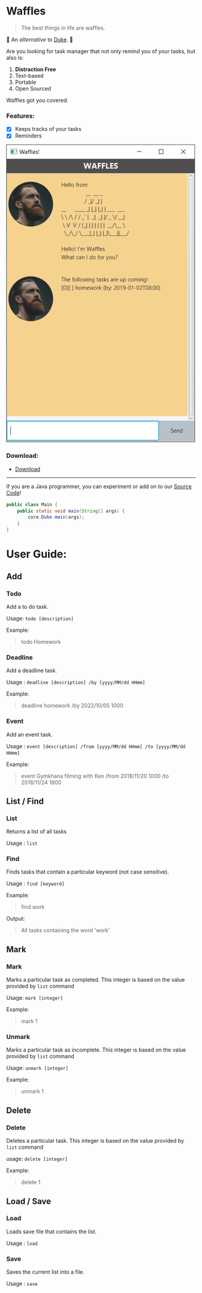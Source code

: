 # Waffles
> The best things in life are waffles.

🧇 An *alternative* to [Duke](https://github.com/nus-cs2103-AY2223S2/ip). 🧇

Are you looking for task manager that not only remind you of your tasks, but also is:
1. **Distraction Free**
2. Text-based
3. Portable
4. Open Sourced

Waffles got you covered.

### Features:
- [x] Keeps tracks of your tasks
- [x] Reminders

![Waffles UI](./Ui.png "UI")

### Download:
* [Download](https://github.com/9fc70c892/ip)

---
If you are a Java programmer, you can experiment or add on to our [Source Code](https://github.com/9fc70c892/ip/)!

```Java
public class Main {
    public static void main(String[] args) {
        core.Duke.main(args);
    }
}
```
# User Guide:

## Add

### Todo
Add a to do task.

Usage: `todo [description]`

Example:
> todo Homework

### Deadline
Add a deadline task.

Usage : `deadline [description] /by [yyyy/MM/dd HHmm]`

Example:
> deadline homework /by 2022/10/05 1000

### Event
Add an event task.

Usage : `event [description] /from [yyyy/MM/dd HHmm] /to [yyyy/MM/dd HHmm]`

Example:
> event Gymkhana filming with Ken /from 2018/11/20 1000 /to 2018/11/24 1800

## List / Find
### List
Returns a list of all tasks

Usage : `list`

### Find
Finds tasks that contain a particular keyword (not case sensitive).

Usage : `find [keyword]`

Example:
> find work

Output:
> All tasks containing the word 'work'

## Mark
### Mark
Marks a particular task as completed.
This integer is based on the value provided by `list` command

Usage: `mark [integer]`

Example:
> mark 1

### Unmark
Marks a particular task as incomplete.
This integer is based on the value provided by `list` command

Usage: `unmark [integer]`

Example:
> unmark 1

## Delete
### Delete
Deletes a particular task.
This integer is based on the value provided by `list` command

usage: `delete [integer]`

Example:
> delete 1


## Load / Save
### Load
Loads save file that contains the list.

Usage : `load`

### Save
Saves the current list into a file.

Usage : `save`
